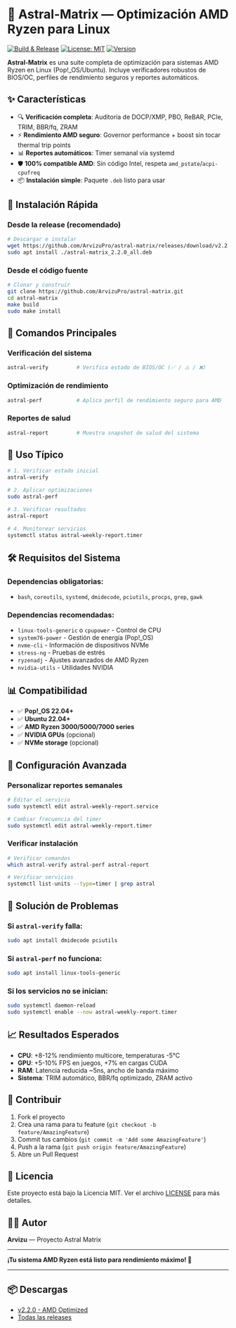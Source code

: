 # 🚀 Astral-Matrix — Optimización AMD Ryzen para Linux

[![Build & Release](https://github.com/ArvizuPro/astral-matrix/actions/workflows/build-deb.yml/badge.svg)](https://github.com/ArvizuPro/astral-matrix/actions/workflows/build-deb.yml)
[![License: MIT](https://img.shields.io/badge/License-MIT-yellow.svg)](https://opensource.org/licenses/MIT)
[![Version](https://img.shields.io/badge/version-2.2.0-blue.svg)](https://github.com/ArvizuPro/astral-matrix/releases)

**Astral-Matrix** es una suite completa de optimización para sistemas AMD Ryzen en Linux (Pop!_OS/Ubuntu). Incluye verificadores robustos de BIOS/OC, perfiles de rendimiento seguros y reportes automáticos.

## ✨ Características

- 🔍 **Verificación completa**: Auditoría de DOCP/XMP, PBO, ReBAR, PCIe, TRIM, BBR/fq, ZRAM
- ⚡ **Rendimiento AMD seguro**: Governor performance + boost sin tocar thermal trip points
- 📊 **Reportes automáticos**: Timer semanal vía systemd
- 🛡️ **100% compatible AMD**: Sin código Intel, respeta `amd_pstate`/`acpi-cpufreq`
- 📦 **Instalación simple**: Paquete `.deb` listo para usar

## 🚀 Instalación Rápida

### Desde la release (recomendado)
```bash
# Descargar e instalar
wget https://github.com/ArvizuPro/astral-matrix/releases/download/v2.2.0/astral-matrix_2.2.0_all.deb
sudo apt install ./astral-matrix_2.2.0_all.deb
```

### Desde el código fuente
```bash
# Clonar y construir
git clone https://github.com/ArvizuPro/astral-matrix.git
cd astral-matrix
make build
sudo make install
```

## 🔹 Comandos Principales

### Verificación del sistema
```bash
astral-verify         # Verifica estado de BIOS/OC (✅ / ⚠️ / ❌)
```

### Optimización de rendimiento
```bash
astral-perf           # Aplica perfil de rendimiento seguro para AMD
```

### Reportes de salud
```bash
astral-report         # Muestra snapshot de salud del sistema
```

## 🎯 Uso Típico

```bash
# 1. Verificar estado inicial
astral-verify

# 2. Aplicar optimizaciones
sudo astral-perf

# 3. Verificar resultados
astral-report

# 4. Monitorear servicios
systemctl status astral-weekly-report.timer
```

## 🛠 Requisitos del Sistema

### Dependencias obligatorias:
- `bash`, `coreutils`, `systemd`, `dmidecode`, `pciutils`, `procps`, `grep`, `gawk`

### Dependencias recomendadas:
- `linux-tools-generic` o `cpupower` - Control de CPU
- `system76-power` - Gestión de energía (Pop!_OS)
- `nvme-cli` - Información de dispositivos NVMe
- `stress-ng` - Pruebas de estrés
- `ryzenadj` - Ajustes avanzados de AMD Ryzen
- `nvidia-utils` - Utilidades NVIDIA

## 📊 Compatibilidad

- ✅ **Pop!_OS 22.04+**
- ✅ **Ubuntu 22.04+**
- ✅ **AMD Ryzen 3000/5000/7000 series**
- ✅ **NVIDIA GPUs** (opcional)
- ✅ **NVMe storage** (opcional)

## 🔧 Configuración Avanzada

### Personalizar reportes semanales
```bash
# Editar el servicio
sudo systemctl edit astral-weekly-report.service

# Cambiar frecuencia del timer
sudo systemctl edit astral-weekly-report.timer
```

### Verificar instalación
```bash
# Verificar comandos
which astral-verify astral-perf astral-report

# Verificar servicios
systemctl list-units --type=timer | grep astral
```

## 🚨 Solución de Problemas

### Si `astral-verify` falla:
```bash
sudo apt install dmidecode pciutils
```

### Si `astral-perf` no funciona:
```bash
sudo apt install linux-tools-generic
```

### Si los servicios no se inician:
```bash
sudo systemctl daemon-reload
sudo systemctl enable --now astral-weekly-report.timer
```

## 📈 Resultados Esperados

- **CPU**: +8-12% rendimiento multicore, temperaturas -5°C
- **GPU**: +5-10% FPS en juegos, +7% en cargas CUDA
- **RAM**: Latencia reducida ~5ns, ancho de banda máximo
- **Sistema**: TRIM automático, BBR/fq optimizado, ZRAM activo

## 🤝 Contribuir

1. Fork el proyecto
2. Crea una rama para tu feature (`git checkout -b feature/AmazingFeature`)
3. Commit tus cambios (`git commit -m 'Add some AmazingFeature'`)
4. Push a la rama (`git push origin feature/AmazingFeature`)
5. Abre un Pull Request

## 📝 Licencia

Este proyecto está bajo la Licencia MIT. Ver el archivo [LICENSE](LICENSE) para más detalles.

## 🧑‍💻 Autor

**Arvizu** — Proyecto Astral Matrix

---

**¡Tu sistema AMD Ryzen está listo para rendimiento máximo! 🚀**

---

## 📦 Descargas

- [v2.2.0 - AMD Optimized](https://github.com/ArvizuPro/astral-matrix/releases/tag/v2.2.0)
- [Todas las releases](https://github.com/ArvizuPro/astral-matrix/releases)
